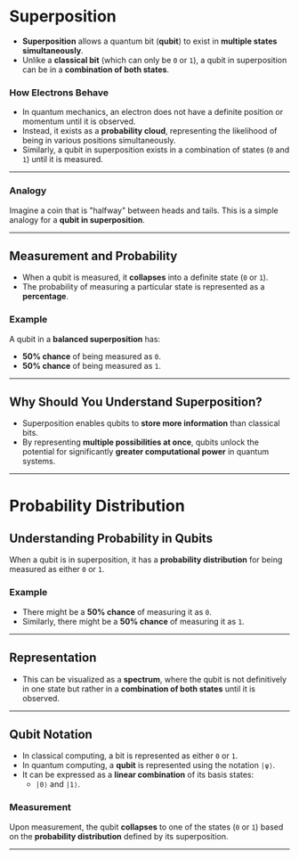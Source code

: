 # Superposition

- **Superposition** allows a quantum bit (**qubit**) to exist in **multiple states simultaneously**.
- Unlike a **classical bit** (which can only be `0` or `1`), a qubit in superposition can be in a **combination of both states**.

### How Electrons Behave
- In quantum mechanics, an electron does not have a definite position or momentum until it is observed.
- Instead, it exists as a **probability cloud**, representing the likelihood of being in various positions simultaneously.
- Similarly, a qubit in superposition exists in a combination of states (`0` and `1`) until it is measured.

---

### Analogy
Imagine a coin that is "halfway" between heads and tails. This is a simple analogy for a **qubit in superposition**.

---

## Measurement and Probability
- When a qubit is measured, it **collapses** into a definite state (`0` or `1`).
- The probability of measuring a particular state is represented as a **percentage**.  

### Example
A qubit in a **balanced superposition** has:
- **50% chance** of being measured as `0`.
- **50% chance** of being measured as `1`.

---

## Why Should You Understand Superposition?
- Superposition enables qubits to **store more information** than classical bits.
- By representing **multiple possibilities at once**, qubits unlock the potential for significantly **greater computational power** in quantum systems.

---

# Probability Distribution

## Understanding Probability in Qubits
When a qubit is in superposition, it has a **probability distribution** for being measured as either `0` or `1`.  

### Example
- There might be a **50% chance** of measuring it as `0`.
- Similarly, there might be a **50% chance** of measuring it as `1`.

---

## Representation
- This can be visualized as a **spectrum**, where the qubit is not definitively in one state but rather in a **combination of both states** until it is observed.

---

## Qubit Notation
- In classical computing, a bit is represented as either `0` or `1`.
- In quantum computing, a **qubit** is represented using the notation `|ψ⟩`.
- It can be expressed as a **linear combination** of its basis states:
  - `|0⟩` and `|1⟩`.

### Measurement
Upon measurement, the qubit **collapses** to one of the states (`0` or `1`) based on the **probability distribution** defined by its superposition.

---
